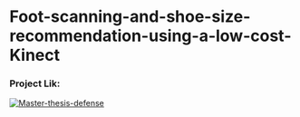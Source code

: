 # Foot-scanning-and-shoe-size-recommendation-using-a-low-cost-Kinect

### Project Lik:

<a href="https://docs.google.com/presentation/d/1yBptc2B84rfvdbNbNdKNDME1hh7S8F66/edit#slide=id.p1"><img src="https://i.ibb.co/q7xPs9R/Master-thesis-defense.png" alt="Master-thesis-defense" border="0"></a>
